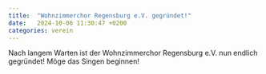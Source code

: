 ```yaml
---
title:  "Wohnzimmerchor Regensburg e.V. gegründet!"
date:   2024-10-06 11:30:47 +0200
categories: verein
---
```

Nach langem Warten ist der Wohnzimmerchor Regensburg e.V. nun endlich gegründet! Möge das Singen beginnen!
